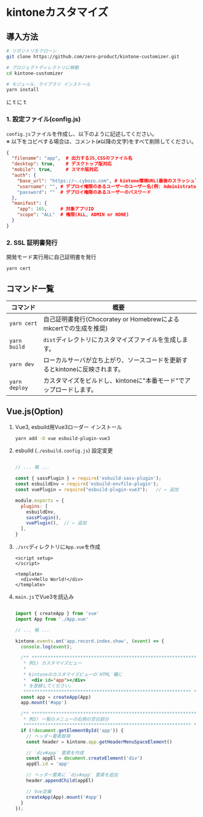 # kintoneカスタマイズ

## 導入方法

```bash
# リポジトリをクローン
git clone https://github.com/zero-product/kintone-customizer.git

# プロジェクトディレクトリに移動
cd kintone-customizer

# モジュール、ライブラリ インストール
yarn install
```
にｔにｔ
### 1. 設定ファイル(config.js)

`config.js`ファイルを作成し、以下のように記述してください。  
※ 以下をコピペする場合は、コメント(`#`以降の文字)をすべて削除してください。

```json
{
  "filename": "app",  # 出力するJS,CSSのファイル名
  "desktop": true,    # デスクトップ版対応
  "mobile": true,     # スマホ版対応
  "auth": {
    "base_url": "https://~.cybozu.com", # kintone環境URL(最後のスラッシュ`/`は不要)
    "username": "", # デプロイ権限のあるユーザーのユーザー名(例: Administrator)
    "password": ""  # デプロイ権限のあるユーザーのパスワード
  },
  "manifest": {
    "app": 165,     # 対象アプリID
    "scope": "ALL"  # 権限(ALL, ADMIN or NONE)
  }
}
```

### 2. SSL 証明書発行

開発モード実行用に自己証明書を発行

```bash
yarn cert
```

## コマンド一覧

|コマンド|概要|
|-|-|
|`yarn cert`|自己証明書発行(Chocoratey or Homebrewによるmkcertでの生成を推奨)|
|`yarn build`|`dist`ディレクトリにカスタマイズファイルを生成します。|
|`yarn dev`|ローカルサーバが立ち上がり、ソースコードを更新するとkintoneに反映されます。|
|`yarn deploy`|カスタマイズをビルドし、kintoneに"本番モード"でアップロードします。|

## Vue.js(Option)

1. Vue3, esbuild用Vue3ローダー インストール

    ```bash
    yarn add -D vue esbuild-plugin-vue3
    ```

2. esbuild (`./esbuild.config.js`) 設定変更

    ```javascript:./esbuild.config.js

    // ... 略 ...

    const { sassPlugin } = require('esbuild-sass-plugin');
    const esbuildEnv = require('esbuild-envfile-plugin');
    const vuePlugin = require("esbuild-plugin-vue3");   // ← 追加

    module.exports = {
      plugins: [
        esbuildEnv,
        sassPlugin(),
        vuePlugin(),  // ← 追加
      ],
    }
    ```

3. `./src`ディレクトリに`App.vue`を作成

    ```html:./src/App.vue
    <script setup>
    </script>

    <template>
      <div>Hello World!</div>
    </template>
    ```

4. `main.js`でVue3を読込み

    ```javascript:./src/main.js

    import { createApp } from 'vue'
    import App from './App.vue'

    // ... 略 ...

    kintone.events.on('app.record.index.show', (event) => {
      console.log(event);

      /** **************************************************************
       * 例1) カスタマイズビュー
       *
       * kintoneのカスタマイズビューの`HTML`欄に
       * `<div id="app"></div>`
       * を登録してください。
       ************************************************************** */
      const app = createApp(App)
      app.mount('#app')

      /** **************************************************************
       * 例2) 一覧のメニューの右側の空白部分
       ************************************************************** */
      if (!document.getElementById('app')) {
        // ヘッダー要素取得
        const header = kintone.app.getHeaderMenuSpaceElement()

        // `div#app` 要素を作成
        const appEl = document.createElement('div')
        appEl.id = 'app'

        // ヘッダー要素に `div#app` 要素を追加
        header.appendChild(appEl)

        // Vue定義
        createApp(App).mount('#app')
      }
    });
    ```
